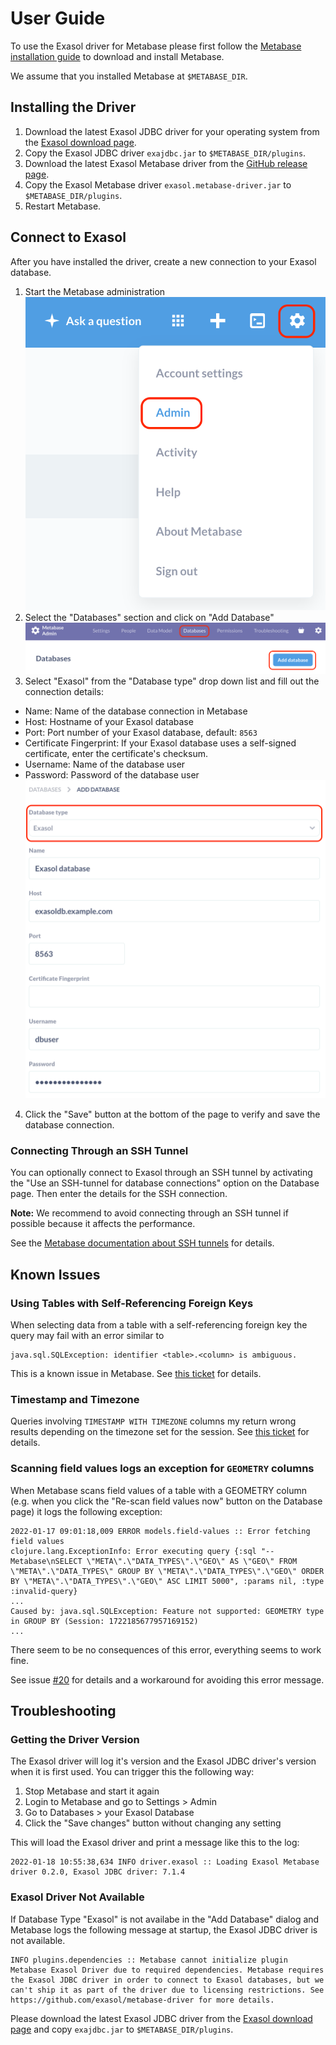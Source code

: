 # User Guide

To use the Exasol driver for Metabase please first follow the [Metabase installation guide](https://www.metabase.com/docs/latest/operations-guide/installing-metabase.html) to download and install Metabase.

We assume that you installed Metabase at `$METABASE_DIR`.

## Installing the Driver

1. Download the latest Exasol JDBC driver for your operating system from the [Exasol download page](https://www.exasol.com/portal/display/DOWNLOAD/).
2. Copy the Exasol JDBC driver `exajdbc.jar` to `$METABASE_DIR/plugins`.
3. Download the latest Exasol Metabase driver from the [GitHub release page](https://github.com/exasol/metabase-driver/releases).
4. Copy the Exasol Metabase driver `exasol.metabase-driver.jar` to `$METABASE_DIR/plugins`.
5. Restart Metabase.

## Connect to Exasol

After you have installed the driver, create a new connection to your Exasol database.

1. Start the Metabase administration
    ![Open Metabase administration](images/open_administration.png "Open Metabase administration")
2. Select the "Databases" section and click on "Add Database"
    ![Add Database](images/add_database.png "Add Database")
3. Select "Exasol" from the "Database type" drop down list and fill out the connection details:
  * Name: Name of the database connection in Metabase
  * Host: Hostname of your Exasol database
  * Port: Port number of your Exasol database, default: `8563`
  * Certificate Fingerprint: If your Exasol database uses a self-signed certificate, enter the certificate's checksum.
  * Username: Name of the database user
  * Password: Password of the database user
    ![Create Exasol Database](images/add_exasol_database.png "Create Exasol Database")
4. Click the "Save" button at the bottom of the page to verify and save the database connection.

### Connecting Through an SSH Tunnel

You can optionally connect to Exasol through an SSH tunnel by activating the "Use an SSH-tunnel for database connections" option on the Database page. Then enter the details for the SSH connection.

**Note:** We recommend to avoid connecting through an SSH tunnel if possible because it affects the performance.

See the [Metabase documentation about SSH tunnels](https://www.metabase.com/docs/latest/administration-guide/ssh-tunnel-for-database-connections.html) for details.

## Known Issues

### Using Tables with Self-Referencing Foreign Keys

When selecting data from a table with a self-referencing foreign key the query may fail with an error similar to

```
java.sql.SQLException: identifier <table>.<column> is ambiguous.
```

This is a known issue in Metabase. See [this ticket](https://github.com/exasol/metabase-driver/issues/12) for details.

### Timestamp and Timezone

Queries involving `TIMESTAMP WITH TIMEZONE` columns my return wrong results depending on the timezone set for the session. See [this ticket](https://github.com/exasol/metabase-driver/issues/9) for details.

### Scanning field values logs an exception for `GEOMETRY` columns

When Metabase scans field values of a table with a GEOMETRY column (e.g. when you click the "Re-scan field values now" button on the Database page) it logs the following exception:

```
2022-01-17 09:01:18,009 ERROR models.field-values :: Error fetching field values
clojure.lang.ExceptionInfo: Error executing query {:sql "-- Metabase\nSELECT \"META\".\"DATA_TYPES\".\"GEO\" AS \"GEO\" FROM \"META\".\"DATA_TYPES\" GROUP BY \"META\".\"DATA_TYPES\".\"GEO\" ORDER BY \"META\".\"DATA_TYPES\".\"GEO\" ASC LIMIT 5000", :params nil, :type :invalid-query}
...
Caused by: java.sql.SQLException: Feature not supported: GEOMETRY type in GROUP BY (Session: 1722185677957169152)
...
```

There seem to be no consequences of this error, everything seems to work fine.

See issue [#20](https://github.com/exasol/metabase-driver/issues/20) for details and a workaround for avoiding this error message.

## Troubleshooting

### Getting the Driver Version

The Exasol driver will log it's version and the Exasol JDBC driver's version when it is first used. You can trigger this the following way:

1. Stop Metabase and start it again
2. Login to Metabase and go to Settings > Admin
3. Go to Databases > your Exasol Database
4. Click the "Save changes" button without changing any setting

This will load the Exasol driver and print a message like this to the log:

```
2022-01-18 10:55:38,634 INFO driver.exasol :: Loading Exasol Metabase driver 0.2.0, Exasol JDBC driver: 7.1.4
```

### Exasol Driver Not Available

If Database Type "Exasol" is not availabe in the "Add Database" dialog and Metabase logs the following message at startup, the Exasol JDBC driver is not available.

```
INFO plugins.dependencies :: Metabase cannot initialize plugin Metabase Exasol Driver due to required dependencies. Metabase requires the Exasol JDBC driver in order to connect to Exasol databases, but we can't ship it as part of the driver due to licensing restrictions. See https://github.com/exasol/metabase-driver for more details.
````

Please download the latest Exasol JDBC driver from the [Exasol download page](https://www.exasol.com/portal/display/DOWNLOAD/) and copy `exajdbc.jar` to `$METABASE_DIR/plugins`.
